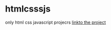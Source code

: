 # htmlcsssjs
only html css javascript projecrs
<a href=" https://vaibhav0526.github.io/htmlcsssjs/"> linkto the project</a>
